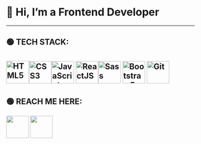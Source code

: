 # 👋 Hi, I’m a Frontend Developer

-------------------------------
## 🟢 TECH STACK:
<img src="https://cdn1.iconfinder.com/data/icons/logotypes/32/badge-html-5-512.png" width='61' title='HTML5' /><img src="https://cdn1.iconfinder.com/data/icons/logotypes/32/badge-css-3-512.png" width='60' title='CSS3'  /><img src="https://cdn4.iconfinder.com/data/icons/logos-and-brands/512/187_Js_logo_logos-512.png" width='60' title='JavaScript'   /> <img src="https://cdn4.iconfinder.com/data/icons/logos-3/600/React.js_logo-512.png" width="60" title="ReactJS"><img src="https://cdn4.iconfinder.com/data/icons/logos-and-brands/512/288_Sass_logo-512.png" width='60'  title='Sass' />     <img src="https://pics.freeicons.io/uploads/icons/png/19681752361536207300-512.png" width='60' title='Bootstrap 5'   />   <img src="https://pics.freeicons.io/uploads/icons/png/9374299221540553610-512.png" width='60'  title='Git' />
-------------------------------

## 🟢 REACH ME HERE:
[<img src='https://cdn1.iconfinder.com/data/icons/logotypes/32/circle-linkedin-512.png' width='60' />](https://www.linkedin.com/in/mohadmn03/) [<img src='https://cdn2.iconfinder.com/data/icons/social-media-2285/512/1_Twitter2_colored_svg-512.png' width='60' />](http://twitter.com/mohadmn03)

